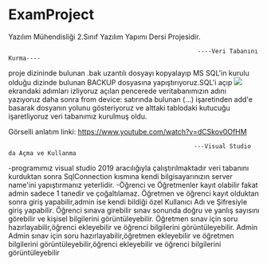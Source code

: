 # ExamProject

Yazılım Mühendisliği 2.Sınıf Yazılım Yapımı Dersi Projesidir.

                                                         ----Veri Tabanını Kurma----
                                                          
                                                          
                                                          
proje dizininde bulunan .bak uzantılı dosyayı kopyalayıp MS SQL'in kurulu olduğu dizinde bulunan BACKUP dosyasına yapıştırıyoruz.SQL'i açıp ![](https://i.hizliresim.com/vvyvhdu.jpg) ekrandaki adımları izliyoruz açılan pencerede veritabanımızın adını yazıyoruz daha sonra from device: satırında bulunan (...) işaretinden add'e basarak dosyanın yolunu gösteriyoruz ve alttaki tablodaki kutucuğu işaretliyoruz veri tabanımız kurulmuş oldu.    

Görselli anlatım linki: https://www.youtube.com/watch?v=dCSkov0OfHM
                                                        
                                                        ---Visual Studio da Açma ve Kullanma
                                                        
-programımız visual studio 2019 aracılığıyla çalıştırılmaktadır veri tabanını kurduktan sonra SqlConnection kısmına kendi bilgisayarınızın server name'ini yapıştırmanız yeterlidir.
-Öğrenci ve Öğretmenler kayıt olabilir fakat admin sadece 1 tanedir ve çoğaltılamaz.
Öğretmen ve öğrenci kayıt olduktan sonra giriş yapabilir,admin ise kendi bildiği özel Kullanıcı Adı ve Şifresiyle giriş yapabilir.
Öğrenci sınava girebilir sınav sonunda doğru ve yanlış sayısını görebilir ve kişisel bilgilerini görüntüleyebilir.
Öğretmen sınav için soru hazırlayabilir,öğrenci ekleyebilir ve öğrenci bilgilerini görüntüleyebilir.
Admin Admin sınav için soru hazırlayabilir,öğretmen ekleyebilir ve öğretmen bilgilerini görüntüleyebilir,öğrenci ekleyebilir ve öğrenci bilgilerini görüntüleyebilir
